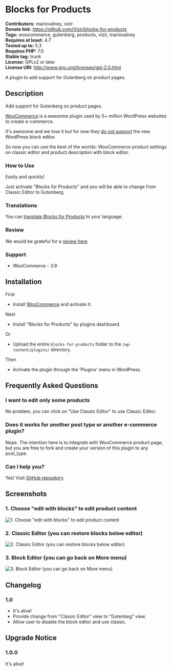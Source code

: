# Blocks for Products #
**Contributors:** mariovalney, vizir  
**Donate link:** https://github.com/Vizir/blocks-for-products  
**Tags:** woocommerce, gutenberg, products, vizir, mariovalney  
**Requires at least:** 4.7  
**Tested up to:** 5.3  
**Requires PHP:** 7.0  
**Stable tag:** trunk  
**License:** GPLv2 or later  
**License URI:** http://www.gnu.org/licenses/gpl-2.0.html  

A plugin to add support for Gutenberg on product pages.

## Description ##

Add support for Gutenberg on product pages.

[WooCommerce](https://wordpress.org/plugins/woocommerce/ "Install it first, of course") is a awesome plugin used by 5+ million WordPress websites to create e-commerce.

It's awesome and we love it but for now they [do not support](https://github.com/woocommerce/woocommerce/issues/20201#issuecomment-391739963) the new WordPress block editor.

So now you can use the best of the worlds: WooCommerce product settings on classic editor and product description with block editor.

### How to Use ###

Easily and quickly!

Just activate "Blocks for Products" and you will be able to change from Classic Editor to Gutenberg.

### Translations ###

You can [translate Blocks for Products](https://translate.wordpress.org/projects/wp-plugins/blocks-for-products) to your language.

### Review ###

We would be grateful for a [review here](https://wordpress.org/support/plugin/blocks-for-products/reviews/).

### Support ###

* WooCommerce - 3.9

## Installation ##

First

* Install [WooCommerce](https://wordpress.org/plugins/woocommerce/) and activate it.

Next

* Install "Blocks for Products" by plugins dashboard.

Or

* Upload the entire `blocks-for-products` folder to the `/wp-content/plugins/` directory.

Then

* Activate the plugin through the 'Plugins' menu in WordPress.

## Frequently Asked Questions ##

### I want to edit only some products ###

No problem, you can click on "Use Classic Editor" to use Classic Editor.

### Does it works for another post type or another e-commerce plugin? ###

Nope. The intention here is to integrate with WooCommerce product page, but you are free to fork and create your version of this plugin to any post_type.

### Can I help you? ###

Yes! Visit [GitHub repository](https://github.com/Vizir/blocks-for-products).

## Screenshots ##

### 1. Choose "edit with blocks" to edit product content ###
![1. Choose "edit with blocks" to edit product content](http://ps.w.org/blocks-for-products/assets/screenshot-1.png)

### 2. Classic Editor (you can restore blocks below editor) ###
![2. Classic Editor (you can restore blocks below editor)](http://ps.w.org/blocks-for-products/assets/screenshot-2.png)

### 3. Block Editor (you can go back on More menu) ###
![3. Block Editor (you can go back on More menu)](http://ps.w.org/blocks-for-products/assets/screenshot-3.png)


## Changelog ##

### 1.0 ###

* It's alive!
* Provide change from "Classic Editor" view to "Gutenbeg" view.
* Allow user to disable the block editor and use classic.

## Upgrade Notice ##

### 1.0.0 ###

It's alive!
